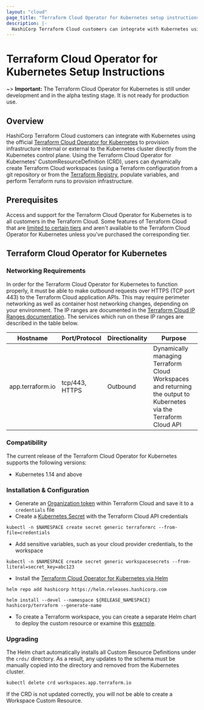 ```yaml
---
layout: "cloud"
page_title: "Terraform Cloud Operator for Kubernetes setup instructions"
description: |-
  HashiCorp Terraform Cloud customers can integrate with Kubernetes using the official Terraform Cloud Operator for Kubernetes to provision infrastructure through Terraform Cloud using their Kubernetes control plane
---
```


# Terraform Cloud Operator for Kubernetes Setup Instructions

~> **Important:** The Terraform Cloud Operator for Kubernetes is still under development and in the alpha testing stage. It is not ready for production use.

## Overview

HashiCorp Terraform Cloud customers can integrate with Kubernetes using the official [Terraform Cloud Operator for Kubernetes](https://github.com/hashicorp/terraform-k8s) to provision infrastructure internal or external to the Kubernetes cluster directly from the Kubernetes control plane.  Using the Terraform Cloud Operator for Kubernetes' CustomResourceDefinition (CRD), users can dynamically create Terraform Cloud workspaces (using a Terraform configuration from a git repository or from the [Terraform Registry](https://registry.terraform.io/), populate variables, and perform Terraform runs to provision infrastructure.

## Prerequisites

Access and support for the Terraform Cloud Operator for Kubernetes is to all customers in the Terraform Cloud.  Some features of Terraform Cloud that are [limited to certain tiers](/docs/cloud/paid.html) and aren't available to the Terraform Cloud Operator for Kubernetes unless you've purchased the corresponding tier.

## Terraform Cloud Operator for Kubernetes

### Networking Requirements

In order for the Terraform Cloud Operator for Kubernetes to function properly, it must be able to make outbound requests over HTTPS (TCP port 443) to the Terraform Cloud application APIs. This may require perimeter networking as well as container host networking changes, depending on your environment. The IP ranges are documented in the [Terraform Cloud IP Ranges documentation](/docs/cloud/architectural-details/ip-ranges.html). The services which run on these IP ranges are described in the table below.

Hostname | Port/Protocol | Directionality | Purpose
 --|--|--|--
 app.terraform.io | tcp/443, HTTPS | Outbound | Dynamically managing Terraform Cloud Workspaces and returning the output to Kubernetes via the Terraform Cloud API

### Compatibility

The current release of the Terraform Cloud Operator for Kubernetes supports the following versions:

* Kubernetes 1.14 and above

### Installation & Configuration

* Generate an [Organization token](/docs/cloud/users-teams-organizations/api-tokens.html#organization-api-tokens) within Terraform Cloud and save it to a `credentials` file
* Create a [Kubernetes Secret](https://kubernetes.io/docs/concepts/configuration/secret/) with the Terraform Cloud API credentials
```
kubectl -n $NAMESPACE create secret generic terraformrc --from-file=credentials
```
* Add sensitive variables, such as your cloud provider credentials, to the workspace
```
kubectl -n $NAMESPACE create secret generic workspacesecrets --from-literal=secret_key=abc123
```
* Install the [Terraform Cloud Operator for Kubernetes via Helm](https://github.com/hashicorp/terraform-helm)
```
helm repo add hashicorp https://helm.releases.hashicorp.com
```
```
helm install --devel --namespace ${RELEASE_NAMESPACE} hashicorp/terraform --generate-name
```
* To create a Terraform workspace, you can create a separate Helm chart to deploy the custom resource or examine this [example](https://github.com/hashicorp/terraform-helm/tree/master/example).

### Upgrading

The Helm chart automatically installs all Custom Resource Definitions under the `crds/` directory. As a result, any updates to the schema must be manually copied into the directory and removed from the Kubernetes cluster.

```
kubectl delete crd workspaces.app.terraform.io
```

If the CRD is not updated correctly, you will not be able to create a Workspace Custom Resource.
